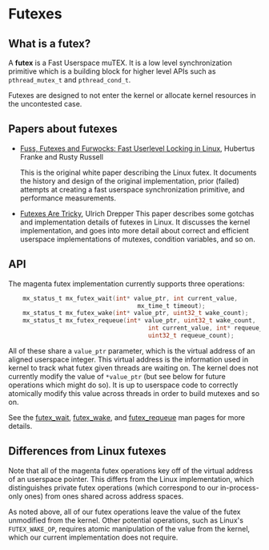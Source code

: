 # Futexes

## What is a futex?

A **futex** is a Fast Userspace muTEX. It is a low level
synchronization primitive which is a building block for higher level
APIs such as `pthread_mutex_t` and `pthread_cond_t`.

Futexes are designed to not enter the kernel or allocate kernel
resources in the uncontested case.

## Papers about futexes

- [Fuss, Futexes and Furwocks: Fast Userlevel Locking in Linux](https://www.kernel.org/doc/ols/2002/ols2002-pages-479-495.pdf), Hubertus Franke and Rusty Russell

    This is the original white paper describing the Linux futex. It
    documents the history and design of the original implementation,
    prior (failed) attempts at creating a fast userspace
    synchronization primitive, and performance measurements.

- [Futexes Are Tricky](https://www.akkadia.org/drepper/futex.pdf), Ulrich Drepper
    This paper describes some gotchas and implementation details of
    futexes in Linux. It discusses the kernel implementation, and goes
    into more detail about correct and efficient userspace
    implementations of mutexes, condition variables, and so on.

## API

The magenta futex implementation currently supports three operations:

```C
    mx_status_t mx_futex_wait(int* value_ptr, int current_value,
                                    mx_time_t timeout);
    mx_status_t mx_futex_wake(int* value_ptr, uint32_t wake_count);
    mx_status_t mx_futex_requeue(int* value_ptr, uint32_t wake_count,
                                       int current_value, int* requeue_ptr,
                                       uint32_t requeue_count);
```

All of these share a `value_ptr` parameter, which is the virtual
address of an aligned userspace integer. This virtual address is the
information used in kernel to track what futex given threads are
waiting on. The kernel does not currently modify the value of
`*value_ptr` (but see below for future operations which might do
so). It is up to userspace code to correctly atomically modify this
value across threads in order to build mutexes and so on.

See the [futex_wait](syscalls/futex_wait.md),
[futex_wake](syscalls/futex_wake.md), and
[futex_requeue](syscalls/futex_requeue.md) man pages for more details.

## Differences from Linux futexes

Note that all of the magenta futex operations key off of the virtual
address of an userspace pointer. This differs from the Linux
implementation, which distinguishes private futex operations (which
correspond to our in-process-only ones) from ones shared across
address spaces.

As noted above, all of our futex operations leave the value of the
futex unmodified from the kernel. Other potential operations, such as
Linux's `FUTEX_WAKE_OP`, requires atomic manipulation of the value
from the kernel, which our current implementation does not require.
